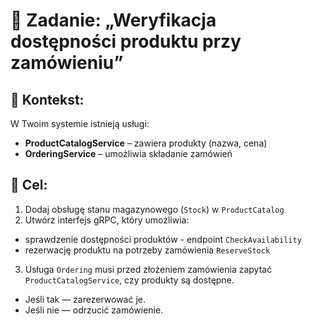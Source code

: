 # 🧪 Zadanie: „Weryfikacja dostępności produktu przy zamówieniu”

## 🧾 Kontekst:
W Twoim systemie istnieją usługi:
- **ProductCatalogService** – zawiera produkty (nazwa, cena)
- **OrderingService** – umożliwia składanie zamówień


## 🎯 Cel:
1. Dodaj obsługę stanu magazynowego (`Stock`) w `ProductCatalog`
2. Utwórz interfejs gRPC, który umożliwia:
  - sprawdzenie dostępności produktów - endpoint `CheckAvailability`
  - rezerwację produktu na potrzeby zamówienia `ReserveStock` 

3. Usługa `Ordering` musi przed złożeniem zamówienia zapytać `ProductCatalogService`, czy produkty są dostępne.
  - Jeśli tak — zarezerwować je.
  - Jeśli nie — odrzucić zamówienie.


